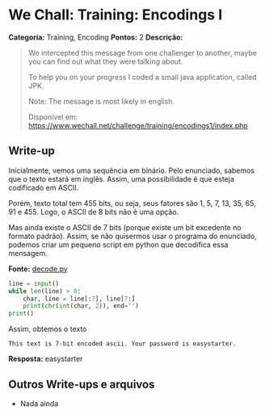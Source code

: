 # We Chall: Training: Encodings I

**Categoria:** Training, Encoding
**Pontos:** 2
**Descrição:**

> We intercepted this message from one challenger to another, maybe you can find out what they were talking about.
>
> To help you on your progress I coded a small java application, called JPK.
>
> Note: The message is most likely in english.
>
> Disponível em:   <https://www.wechall.net/challenge/training/encodings1/index.php>

## Write-up
Inicialmente, vemos uma sequência em binário. Pelo enunciado, sabemos que o texto estará em inglês. Assim, uma possibilidade é que esteja codificado em ASCII.

Porém, texto total tem 455 bits, ou seja, seus fatores são 1, 5, 7, 13, 35, 65, 91 e 455. Logo, o ASCII de 8 bits não é uma opção.

Mas ainda existe o ASCII de 7 bits (porque existe um bit excedente no formato padrão). Assim, se não quisermos usar o programa do enunciado, podemos criar um pequeno script em python que decodifica essa mensagem.

**Fonte:** [decode.py](decode.py)
```python
line = input()
while len(line) > 0:
    char, line = line[:7], line[7:]    
    print(chr(int(char, 2)), end='')
print()
```
Assim, obtemos o texto
```
This text is 7-bit encoded ascii. Your password is easystarter.
```
**Resposta:** easystarter

## Outros Write-ups e arquivos

* Nada ainda
